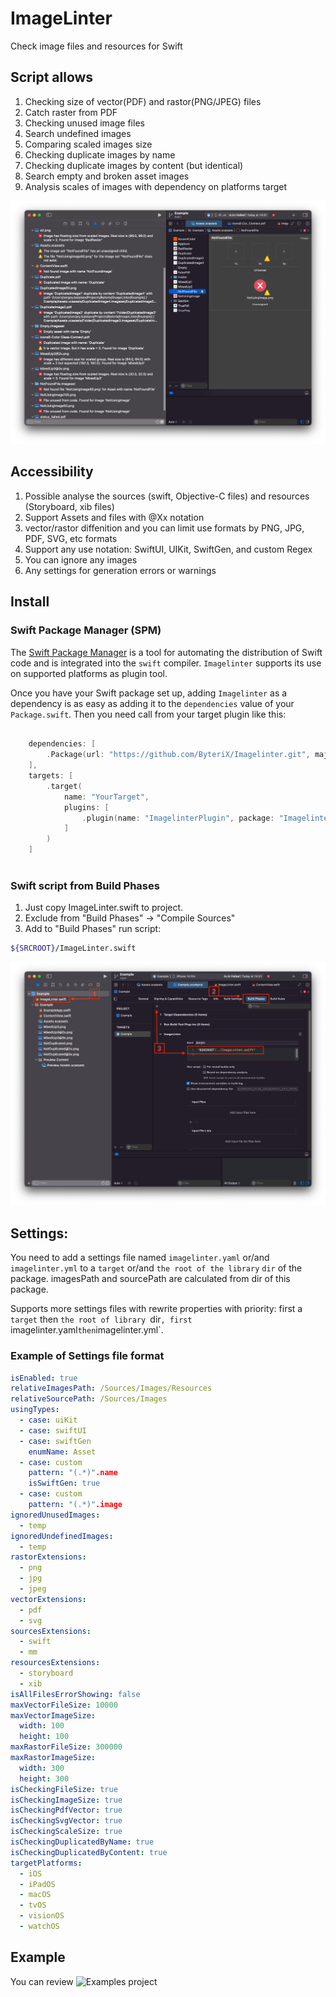 # ImageLinter

Check image files and resources for Swift

## Script allows

 1. Checking size of vector(PDF) and rastor(PNG/JPEG) files
 2. Catch raster from PDF
 3. Checking unused image files
 4. Search undefined images
 5. Comparing scaled images size
 6. Checking duplicate images by name
 7. Checking duplicate images by content (but identical)
 8. Search empty and broken asset images
 9. Analysis scales of images with dependency on platforms target

![](Screens/1.png)

## Accessibility

1. Possible analyse the sources (swift, Objective-C files) and resources (Storyboard, xib files)
2. Support Assets and files with @Xx notation
3. vector/rastor diffenition and you can limit use formats by PNG, JPG, PDF, SVG, etc formats
4. Support any use notation: SwiftUI, UIKit, SwiftGen, and custom Regex
5. You can ignore any images
6. Any settings for generation errors or warnings

## Install

### Swift Package Manager (SPM)

The [Swift Package Manager](https://swift.org/package-manager/) is a tool for automating the distribution of Swift code and is integrated into the `swift` compiler. `Imagelinter` supports its use on supported platforms as plugin tool. 

Once you have your Swift package set up, adding `Imagelinter` as a dependency is as easy as adding it to the `dependencies` value of your `Package.swift`. Then you need call from your target plugin like this:

```swift

    dependencies: [
        .Package(url: "https://github.com/ByteriX/Imagelinter.git", majorVersion: 2)
    ],
    targets: [
        .target(
            name: "YourTarget",
            plugins: [
                .plugin(name: "ImagelinterPlugin", package: "Imagelinter"),
            ]
        )
    ]
    
```

### Swift script from Build Phases

1. Just copy ImageLinter.swift to project.
2. Exclude from "Build Phases" -> "Compile Sources"
3. Add to "Build Phases" run script: 
```bash
${SRCROOT}/ImageLinter.swift
```
![](Screens/2.png)

## Settings:

You need to add a settings file named `imagelinter.yaml` or/and `imagelinter.yml` to a `target` or/and `the root of the library` `dir` of the package.
imagesPath and sourcePath are calculated from dir of this package. 

Supports more settings files with rewrite properties with priority: first a `target` then `the root of library `dir`, first `imagelinter.yaml` then `imagelinter.yml`.

### Example of Settings file format

```yaml
isEnabled: true
relativeImagesPath: /Sources/Images/Resources
relativeSourcePath: /Sources/Images
usingTypes:
  - case: uiKit
  - case: swiftUI
  - case: swiftGen
    enumName: Asset
  - case: custom
    pattern: "(.*)".name
    isSwiftGen: true
  - case: custom
    pattern: "(.*)".image
ignoredUnusedImages:
  - temp
ignoredUndefinedImages:
  - temp
rastorExtensions:
  - png
  - jpg
  - jpeg
vectorExtensions:
  - pdf
  - svg
sourcesExtensions:
  - swift
  - mm
resourcesExtensions:
  - storyboard
  - xib
isAllFilesErrorShowing: false
maxVectorFileSize: 10000
maxVectorImageSize:
  width: 100
  height: 100
maxRastorFileSize: 300000
maxRastorImageSize:
  width: 300
  height: 300
isCheckingFileSize: true
isCheckingImageSize: true
isCheckingPdfVector: true
isCheckingSvgVector: true
isCheckingScaleSize: true
isCheckingDuplicatedByName: true
isCheckingDuplicatedByContent: true
targetPlatforms:
  - iOS
  - iPadOS
  - macOS
  - tvOS
  - visionOS
  - watchOS
```

## Example

You can review ![Examples project](Examples)
